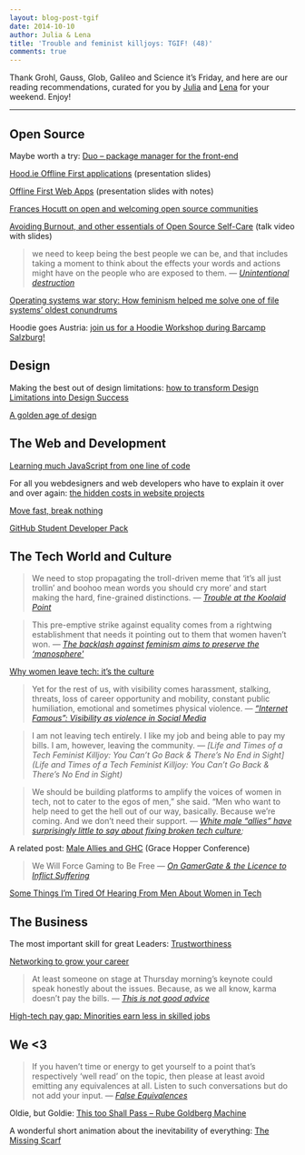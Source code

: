 ```yaml
---
layout: blog-post-tgif
date: 2014-10-10
author: Julia & Lena
title: 'Trouble and feminist killjoys: TGIF! (48)'
comments: true
---
```


Thank Grohl, Gauss, Glob, Galileo and Science it’s Friday, and here are our reading recommendations, curated for you by [Julia](http://twitter.com/juschm) and [Lena](http://twitter.com/lrnrd) for your weekend. Enjoy!
<hr>

## Open Source
Maybe worth a try: [Duo – package manager for the front-end](http://duojs.org/)

[Hood.ie Offline First applications](http://stwissel.github.io/hoodiepreso/#/) (presentation slides)

[Offline First Web Apps](https://speakerdeck.com/espylaub/offline-first-web-apps-fronteers-2014) (presentation slides with notes)

[Frances Hocutt on open and welcoming open source communities](http://geekfeminism.org/2014/10/01/opw-and-growstuff-frances-hocutt-on-open-and-welcoming-open-source-communities/)

[Avoiding Burnout, and other essentials of Open Source Self-Care](http://vimeo.com/106232256) (talk video with slides)

> we need to keep being the best people we can be, and that includes taking a moment to think about the effects your words and actions might have on the people who are exposed to them. <cite>— [Unintentional destruction](http://helenhousandi.com/2014/09/unintentional-destruction/)</cite>

[Operating systems war story: How feminism helped me solve one of file systems’ oldest conundrums](http://blog.valerieaurora.org/2014/10/03/operating-systems-war-story-how-feminism-helped-me-solve-one-of-file-systems-oldest-conundrums/)

Hoodie goes Austria: [join us for a Hoodie Workshop during Barcamp Salzburg!](http://blog.hood.ie/2014/10/hoodie-goes-austria-join-us-for-a-hoodie-workshop-during-barcamp-salzburg/)

## Design

Making the best out of design limitations: [how to transform Design Limitations into Design Success](http://www.webdesignerdepot.com/2014/09/how-to-transform-design-limitations-into-design-success/)

[A golden age of design](http://tmagazine.blogs.nytimes.com/2014/09/22/design-golden-age/)

## The Web and Development

[Learning much JavaScript from one line of code](http://arqex.com/939/learning-much-javascript-one-line-code)

For all you webdesigners and web developers who have to explain it over and over again: [the hidden costs in website projects](http://zoerooney.com/blog/business/top-hidden-costs-website-projects/)

[Move fast, break nothing](http://zachholman.com/talk/move-fast-break-nothing/)

[GitHub Student Developer Pack](https://education.github.com/pack)

## The Tech World and Culture

> We need to stop propagating the troll-driven meme that ‘it’s all just trollin’ and boohoo mean words you should cry more’ and start making the hard, fine-grained distinctions. <cite>— [Trouble at the Koolaid Point](http://seriouspony.com/trouble-at-the-koolaid-point)</cite>

> This pre-emptive strike against equality comes from a rightwing establishment that needs it pointing out to them that women haven’t won. <cite>— [The backlash against feminism aims to preserve the ‘manosphere'](http://www.theguardian.com/commentisfree/2013/jul/31/backlash-against-feminism-manosphere-women)</cite>

[Why women leave tech: it’s the culture](http://fortune.com/2014/10/02/women-leave-tech-culture/)

> Yet for the rest of us, with visibility comes harassment, stalking, threats, loss of career opportunity and mobility, constant public humiliation, emotional and sometimes physical violence. <cite>— [“Internet Famous”: Visibility as violence in Social Media](http://modelviewculture.com/pieces/internet-famous-visibility-as-violence-on-social-media)</cite>

> I am not leaving tech entirely. I like my job and being able to pay my bills. I am, however, leaving the community. <cite>— [Life and Times of a Tech Feminist Killjoy: You Can’t Go Back & There’s No End in Sight](Life and Times of a Tech Feminist Killjoy: You Can’t Go Back & There’s No End in Sight)</cite>

> We should be building platforms to amplify the voices of women in tech, not to cater to the egos of men,” she said. “Men who want to help need to get the hell out of our way, basically. Because we’re coming. And we don’t need their support. <cite>— [White male “allies” have surprisingly little to say about fixing broken tech culture](http://readwrite.com/2014/10/09/technology-sexism-male-allies-grace-hopper-celebration);</cite>

A related post: [Male Allies and GHC](http://www.catehuston.com/blog/2014/10/01/male-allies-and-ghc/) (Grace Hopper Conference)

> We Will Force Gaming to Be Free <cite>— [On GamerGate & the Licence to Inflict Suffering](http://www.firstpersonscholar.com/we-will-force-gaming-to-be-free/)</cite>

[Some Things I’m Tired Of Hearing From Men About Women in Tech](http://www.catehuston.com/blog/2014/07/09/some-things-im-tired-of-hearing-from-men-about-women-in-tech/)

## The Business

The most important skill for great Leaders: [Trustworthiness](http://99u.com/articles/32883/the-most-important-skill-for-great-leaders-trustworthiness)

[Networking to grow your career](http://shopthebbar.com/blog/networking-to-grow-your-career/)

> At least someone on stage at Thursday morning’s keynote could speak honestly about the issues. Because, as we all know, karma doesn’t pay the bills. <cite>— [This is not good advice](http://readwrite.com/2014/10/09/nadella-women-dont-ask-for-raise)</cite>

[High-tech pay gap: Minorities earn less in skilled jobs](http://www.usatoday.com/story/tech/2014/10/09/high-tech-pay-gap-hispanics-asians-african-americans/16606121/?utm_content=buffer65285&utm_medium=social&utm_source=twitter.com&utm_campaign=buffer)

## We <3

> If you haven’t time or energy to get yourself to a point that’s respectively ‘well read’ on the topic, then please at least avoid emitting any equivalences at all. Listen to such conversations but do not add your input. <cite>— [False Equivalences](http://graydon2.dreamwidth.org/192881.html)</cite>

Oldie, but Goldie: [This too Shall Pass – Rube Goldberg Machine](https://www.youtube.com/watch?v=qybUFnY7Y8w#t=104)

A wonderful short animation about the inevitability of everything: [The Missing Scarf](http://vimeo.com/107395294)
